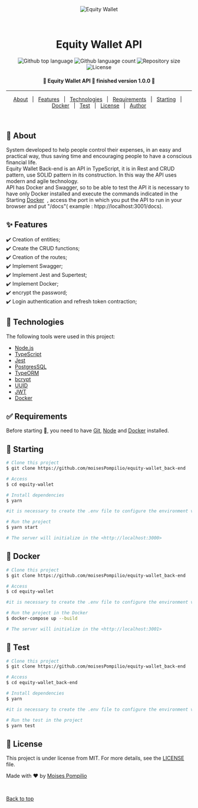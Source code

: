 <div align="center" id="top"> 
  <img src="./src/assets/equity-wallet_back-end.gif" alt="Equity Wallet" />

  &#xa0;

  <!-- <a href="https://equitywallet.netlify.app">Demo</a> -->
</div>

<h1 align="center">Equity Wallet API</h1>

<p align="center">
  <img alt="Github top language" src="https://img.shields.io/github/languages/top/moisesPompilio/equity-wallet_back-end?color=56BEB8">

  <img alt="Github language count" src="https://img.shields.io/github/languages/count/moisesPompilio/equity-wallet_back-end?color=56BEB8">

  <img alt="Repository size" src="https://img.shields.io/github/repo-size/moisesPompilio/equity-wallet_back-end?color=56BEB8">

  <img alt="License" src="https://img.shields.io/github/license/moisesPompilio/equity-wallet_back-end?color=56BEB8">

  <!-- <img alt="Github issues" src="https://img.shields.io/github/issues/moisesPompilio/equity-wallet_back-end?color=56BEB8" />

  <!-- <img alt="Github forks" src="https://img.shields.io/github/forks/moisesPompilio
/
equity-wallet_back-end?color=56BEB8" /> -->

  <!-- <img alt="Github stars" src="https://img.shields.io/github/stars/moisesPompilio
/
equity-wallet_back-end?color=56BEB8" /> -->
</p>

<!-- Status -->

<h4 align="center"> 
	🚧  Equity Wallet API 🚀 finished version 1.0.0  🚧
</h4> 

<hr>

<p align="center">
  <a href="#dart-about">About</a> &#xa0; | &#xa0; 
  <a href="#sparkles-features">Features</a> &#xa0; | &#xa0;
  <a href="#rocket-technologies">Technologies</a> &#xa0; | &#xa0;
  <a href="#white_check_mark-requirements">Requirements</a> &#xa0; | &#xa0;
  <a href="#checkered_flag-starting">Starting</a> &#xa0; | &#xa0;
  <a href="#ship-docker">Docker</a> &#xa0; | &#xa0;
  <a href="#test_tube-test">Test</a> &#xa0; | &#xa0;
  <a href="#memo-license">License</a> &#xa0; | &#xa0;
  <a href="https://github.com/moisesPompilio" target="_blank">Author</a>
</p>

<br>

## :dart: About ##


System developed to help people control their expenses, in an easy and practical way, thus saving time and encouraging people to have a conscious financial life.\
Equity Wallet Back-end is an API in TypeScript, it is in Rest and CRUD pattern, use SOLID pattern in its construction. In this way the API uses modern and agile technology.\
API has Docker and Swagger, so to be able to test the API it is necessary to have only Docker installed and execute the commands indicated in the Starting <a href="#checkered_flag_docker">Docker</a> &#xa0;, access the port in which you put the API to run in your browser and put "/docs"( example : htpp://localhost:3001/docs).

## :sparkles: Features ##

:heavy_check_mark: Creation of entities;\
:heavy_check_mark: Create the CRUD functions;\
:heavy_check_mark: Creation of the routes;\
:heavy_check_mark: Implement Swagger;\
:heavy_check_mark: Implement Jest and Supertest;\
:heavy_check_mark: Implement Docker;\
:heavy_check_mark: encrypt the password;\
:heavy_check_mark: Login authentication and refresh token contraction;

## :rocket: Technologies ##

The following tools were used in this project:

- [Node.js](https://nodejs.org/en/)
- [TypeScript](https://www.typescriptlang.org/)
- [Jest](https://jestjs.io/)
- [PostgresSQL](https://www.postgresql.org/)
- [TypeORM](https://typeorm.io/)
- [bcrypt](https://www.npmjs.com/package/bcrypt)
- [UUID](https://www.npmjs.com/package/uuid)
- [JWT](https://jwt.io/)
- [Docker](https://www.docker.com/)

## :white_check_mark: Requirements ##

Before starting :checkered_flag:, you need to have [Git](https://git-scm.com), [Node](https://nodejs.org/en/) and [Docker](https://www.docker.com/) installed.

## :checkered_flag: Starting ##

```bash
# Clone this project
$ git clone https://github.com/moisesPompilio/equity-wallet_back-end

# Access
$ cd equity-wallet

# Install dependencies
$ yarn

#it is necessary to create the .env file to configure the environment variables, the .env.example file contains all the necessary variables

# Run the project
$ yarn start

# The server will initialize in the <http://localhost:3000>
```

## :ship: Docker ##

```bash
# Clone this project
$ git clone https://github.com/moisesPompilio/equity-wallet_back-end

# Access
$ cd equity-wallet

#it is necessary to create the .env file to configure the environment variables, the .env.example file contains all the necessary variables

# Run the project in the Docker
$ docker-compose up --build

# The server will initialize in the <http://localhost:3001>
```

## :test_tube: Test

```bash
# Clone this project
$ git clone https://github.com/moisesPompilio/equity-wallet_back-end

# Access
$ cd equity-wallet_back-end

# Install dependencies
$ yarn

#it is necessary to create the .env file to configure the environment variables, the .env.example file contains all the necessary variables

# Run the test in the project
$ yarn test
```

## :memo: License ##

This project is under license from MIT. For more details, see the [LICENSE](LICENSE.md) file.


Made with :heart: by <a href="https://github.com/moisesPompilio" target="_blank">Moises Pompilio</a>

&#xa0;

<a href="#top">Back to top</a>
